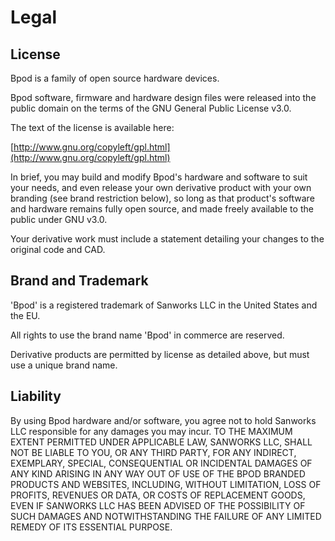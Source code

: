 # Legal

## License

Bpod is a family of open source hardware devices.

Bpod software, firmware and hardware design files were released into the public domain on the terms of the GNU General Public License v3.0.

The text of the license is available here:

[http://www.gnu.org/copyleft/gpl.html](http://www.gnu.org/copyleft/gpl.html)

In brief, you may build and modify Bpod's hardware and software to suit your needs, and even release your own derivative product with your own branding (see brand restriction below), so long as that product's software and hardware remains fully open source, and made freely available to the public under GNU v3.0.

Your derivative work must include a statement detailing your changes to the original code and CAD.

## Brand and Trademark

'Bpod' is a registered trademark of Sanworks LLC in the United States and the EU.

All rights to use the brand name 'Bpod' in commerce are reserved.

Derivative products are permitted by license as detailed above, but must use a unique brand name.

## Liability

By using Bpod hardware and/or software, you agree not to hold Sanworks LLC responsible for any damages you may incur. TO THE MAXIMUM EXTENT PERMITTED UNDER APPLICABLE LAW, SANWORKS LLC, SHALL NOT BE LIABLE TO YOU, OR ANY THIRD PARTY, FOR ANY INDIRECT, EXEMPLARY, SPECIAL, CONSEQUENTIAL OR INCIDENTAL DAMAGES OF ANY KIND ARISING IN ANY WAY OUT OF USE OF THE BPOD BRANDED PRODUCTS AND WEBSITES, INCLUDING, WITHOUT LIMITATION, LOSS OF PROFITS, REVENUES OR DATA, OR COSTS OF REPLACEMENT GOODS, EVEN IF SANWORKS LLC HAS BEEN ADVISED OF THE POSSIBILITY OF SUCH DAMAGES AND NOTWITHSTANDING THE FAILURE OF ANY LIMITED REMEDY OF ITS ESSENTIAL PURPOSE.
